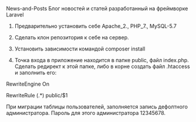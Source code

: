 News-and-Posts
Блог новостей и статей разработанный на фреймворке Laravel

1. Предварительно установить себе Apache_2., PHP_7., MySQL-5.7

2. Сделать клон репозитория к себе на сервер.

3. Установить зависимости командой composer install

4. Точка входа в приложение находится в папке public, файл index.php. Сделать редирект к этой папке, либо в корне создать файл .htaccess и заполнить его:

RewriteEngine On

RewriteRule (.*) public/$1

При миграции таблицы пользователей, заполняется запись дефолтного администратора. Пароль для этого администратора 12345678. 
